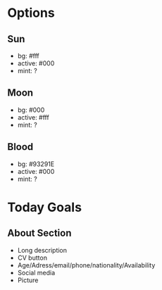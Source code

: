 # Options

  ## Sun
   - bg: #fff
   - active: #000
   - mint: ?

  ## Moon
   - bg: #000
   - active: #fff
   - mint: ?

  ## Blood
   - bg: #93291E
   - active: #000
   - mint: ?


# Today Goals
  ## About Section
   - Long description
   - CV button
   - Age/Adress/email/phone/nationality/Availability
   - Social media
   - Picture 
